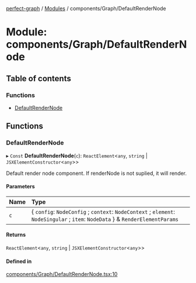 [perfect-graph](../README.md) / [Modules](../modules.md) / components/Graph/DefaultRenderNode

# Module: components/Graph/DefaultRenderNode

## Table of contents

### Functions

- [DefaultRenderNode](components_Graph_DefaultRenderNode.md#defaultrendernode)

## Functions

### DefaultRenderNode

▸ `Const` **DefaultRenderNode**(`c`): `ReactElement`<`any`, `string` \| `JSXElementConstructor`<`any`\>\>

Default render node component. If renderNode is not suplied, it will render.

#### Parameters

| Name | Type |
| :------ | :------ |
| `c` | { `config`: `NodeConfig` ; `context`: `NodeContext` ; `element`: `NodeSingular` ; `item`: `NodeData`  } & `RenderElementParams` |

#### Returns

`ReactElement`<`any`, `string` \| `JSXElementConstructor`<`any`\>\>

#### Defined in

[components/Graph/DefaultRenderNode.tsx:10](https://github.com/MaastrichtU-IDS/perfect-graph/blob/c07a48d/src/components/Graph/DefaultRenderNode.tsx#L10)
